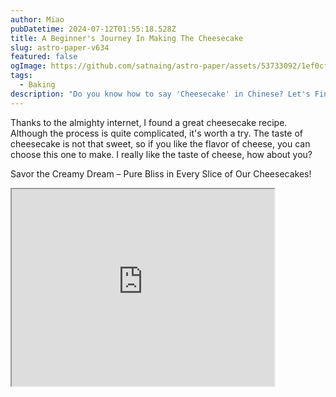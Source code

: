 ```yaml
---
author: Miao
pubDatetime: 2024-07-12T01:55:18.528Z
title: A Beginner's Journey In Making The Cheesecake
slug: astro-paper-v634
featured: false
ogImage: https://github.com/satnaing/astro-paper/assets/53733092/1ef0cf03-8137-4d67-ac81-84a032119e3a
tags:
  - Baking
description: "Do you know how to say 'Cheesecake' in Chinese? Let's Find Out!"
---
```


Thanks to the almighty internet, I found a great cheesecake recipe. Although the process is quite complicated, it's worth a try. The taste of cheesecake is not that sweet, so if you like the flavor of cheese, you can choose this one to make. I really like the taste of cheese, how about you?

Savor the Creamy Dream – Pure Bliss in Every Slice of Our Cheesecakes!

<iframe width="420" height="315"
src="https://www.youtube.com/embed/OUWxj4ULT2A">
</iframe>
